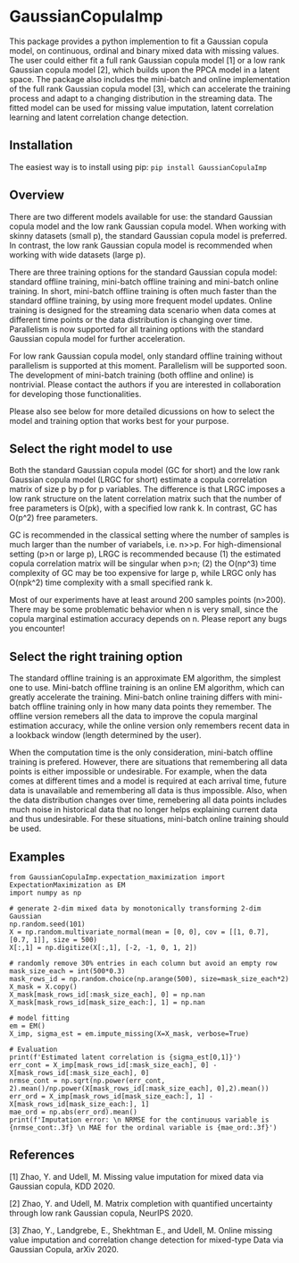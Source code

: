 # GaussianCopulaImp
This package provides a python implemention to fit a Gaussian copula model, on continuous, ordinal and binary mixed data with missing values. The user could either fit a full rank Gaussian copula model [1] or a low rank Gaussian copula model [2], which builds upon the PPCA model in a latent space. The package also includes the mini-batch and online implementation of the full rank Gaussian copula model [3], which can accelerate the training process and adapt to a changing distribution in the streaming data. The fitted model can be used for missing value imputation, latent correlation learning and latent correlation change detection.

## Installation

The easiest way is to install using pip: `pip install GaussianCopulaImp` 

## Overview

There are two different models available for use: the standard Gaussian copula model and the low rank Gaussian copula model. When working with skinny datasets (small p), the standard Gaussian copula model is preferred. In contrast, the low rank Gaussian copula model is recommended when working with wide datasets (large p). 

There are three training options for the standard Gaussian copula model: standard offline training, mini-batch offline training and mini-batch online training. In short, mini-batch offline training is often much faster than the standard offline training, by using more frequent model updates. Online training is designed for the streaming data scenario when data comes  at different time points or the data distribution is changing over time. Parallelism is now supported for all training options with the standard Gaussian copula model for further acceleration. 

For low rank Gaussian copula model, only standard offline training without parallelism is supported at this moment. Parallelism will be supported soon. The development of mini-batch training (both offline and online) is nontrivial. Please contact the authors if you are interested in collaboration for developing those functionalities.

Please also see below for more detailed dicussions on how to select the model and training option that works best for your purpose.

## Select the right model to use
Both the standard Gaussian copula model (GC for short) and the low rank Gaussian copula model (LRGC for short) estimate a copula correlation matrix of size p by p for p variables. The difference is that LRGC imposes a low rank structure on the latent correlation matrix such that the number of free parameters is O(pk), with a specified low rank k. In contrast, GC has O(p^2) free parameters.

GC is recommended in the classical setting where the number of samples is much larger than the number of variabels, i.e. n>>p. 
For high-dimensional setting (p>n or large p), LRGC is recommended because (1) the estimated copula correlation matrix will be singular when p>n; (2) the O(np^3) time complexity of GC may be too expensive for large p, while LRGC only has O(npk^2) time complexity with a small specified rank k.

Most of our experiments have at least around 200 samples points (n>200). There may be some problematic behavior when n is very small, since the copula marginal estimation accuracy depends on n. Please report any bugs you encounter!

## Select the right training option
The standard offline training is an approximate EM algorithm, the simplest one to use. Mini-batch offline training is an online EM algorithm, which can greatly accelerate the training. Mini-batch online training differs with mini-batch offline training only in how many data points they remember. The offline version remebers all the data to improve the copula marginal estimation accuracy, while the online version only remembers recent data in a lookback window (length determined by the user).

When the computation time is the only consideration, mini-batch offline training is prefered. However, there are situations that remembering all data points is either impossible or undesirable. For example, when the data comes at different times and a model is required at each arrival time, future data is unavailable and remembering all data is thus impossible. Also, when the data distribution changes over time, remebering all data points includes much noise in historical data that no longer helps explaining current data and thus undesirable. For these situations, mini-batch online training should be used.

## Examples 
```
from GaussianCopulaImp.expectation_maximization import ExpectationMaximization as EM
import numpy as np

# generate 2-dim mixed data by monotonically transforming 2-dim Gaussian
np.random.seed(101)
X = np.random.multivariate_normal(mean = [0, 0], cov = [[1, 0.7], [0.7, 1]], size = 500)
X[:,1] = np.digitize(X[:,1], [-2, -1, 0, 1, 2])

# randomly remove 30% entries in each column but avoid an empty row
mask_size_each = int(500*0.3)
mask_rows_id = np.random.choice(np.arange(500), size=mask_size_each*2)
X_mask = X.copy()
X_mask[mask_rows_id[:mask_size_each], 0] = np.nan
X_mask[mask_rows_id[mask_size_each:], 1] = np.nan

# model fitting 
em = EM()
X_imp, sigma_est = em.impute_missing(X=X_mask, verbose=True)

# Evaluation
print(f'Estimated latent correlation is {sigma_est[0,1]}')
err_cont = X_imp[mask_rows_id[:mask_size_each], 0] - X[mask_rows_id[:mask_size_each], 0]
nrmse_cont = np.sqrt(np.power(err_cont, 2).mean()/np.power(X[mask_rows_id[:mask_size_each], 0],2).mean())
err_ord = X_imp[mask_rows_id[mask_size_each:], 1] - X[mask_rows_id[mask_size_each:], 1]
mae_ord = np.abs(err_ord).mean()
print(f'Imputation error: \n NRMSE for the continuous variable is {nrmse_cont:.3f} \n MAE for the ordinal variable is {mae_ord:.3f}')
```



## References
[1] Zhao, Y. and Udell, M. Missing value imputation for mixed data via Gaussian copula, KDD 2020.

[2] Zhao, Y. and Udell, M. Matrix completion with quantified uncertainty through low rank Gaussian copula, NeurIPS 2020.

[3] Zhao, Y., Landgrebe, E., Shekhtman E., and Udell, M. Online missing value imputation and correlation change detection for mixed-type Data via Gaussian Copula, arXiv 2020.
